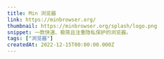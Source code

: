 ```yaml
---
title: Min 浏览器
link: https://minbrowser.org/
thumbnail: https://minbrowser.org/splash/logo.png
snippet: 一款快速、极简且注重隐私保护的浏览器。
tags: ["浏览器"]
createdAt: 2022-12-15T00:00:00.000Z
---
```

